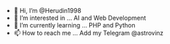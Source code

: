 - 👋 Hi, I’m @Herudin1998
- 👀 I’m interested in ... AI and Web Development
- 🌱 I’m currently learning ... PHP and Python
- 📫 How to reach me ... Add my Telegram @astrovinz
